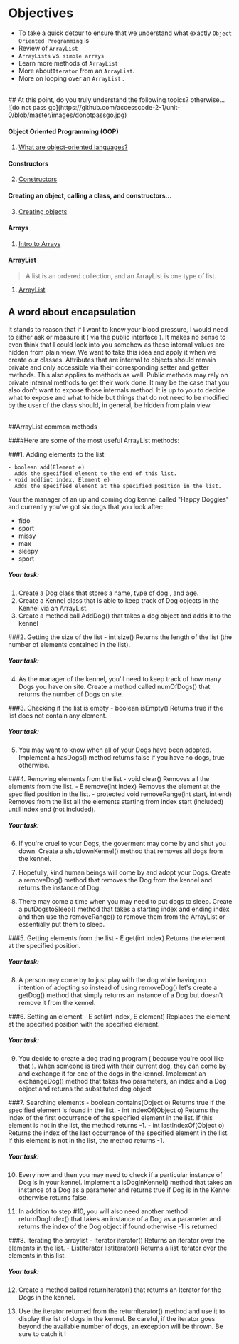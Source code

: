 # Objectives
- To take a quick detour to ensure that we  understand what exactly `Object Oriented Programming` is
- Review of `ArrayList`
- `ArrayLists` vs. `simple arrays`
- Learn more methods of `ArrayList`
- More about`Iterator` from an `ArrayList`.
- More on looping over an `ArrayList` .


<br />
## At this point, do you truly understand the following topics? otherwise...
<br />
![do not pass go](https://github.com/accesscode-2-1/unit-0/blob/master/images/donotpassgo.jpg)

#### Object Oriented Programming (OOP)

1. [What are object-oriented languages?](https://www.youtube.com/watch?v=SS-9y0H3Si8)

#### Constructors

2. [Constructors](https://www.youtube.com/watch?v=tPFuVRbUTwA&list=PLFE2CE09D83EE3E28&index=17)

#### Creating an object, calling a class, and constructors...

3. [Creating objects](https://www.youtube.com/watch?v=XznNdY3Bfvg)

#### Arrays

1. [ Intro to Arrays ](https://www.youtube.com/watch?v=L06uGnF4IpY&list=PLFE2CE09D83EE3E28&index=27)

#### ArrayList

> A list is an ordered collection, and an ArrayList is one type of list.

1. [ArrayList](http://www.lynda.com/Java-tutorials/Using-ArrayLists/184457/374321-4.html)


## A word about encapsulation
It stands to reason that if I want to know your blood pressure, I would need to either ask or measure it ( via the public interface ).
It makes no sense to even think that I could look into you somehow as these internal values are hidden from plain view.
We want to take this idea and apply it when we create our classes. Attributes that are internal to objects should remain private and only
accessible via their corresponding setter and getter methods. This also applies to methods as well. Public methods may rely on private internal methods
to get their work done. It may be the case that you also don't want to expose those internals method. It is up to you to decide what to expose and 
what to hide but things that do not need to be modified by the user of the class should, in general, be hidden from plain view.


<br />
##ArrayList common methods

####Here are some of the most useful ArrayList methods:

###1. Adding elements to the list

    - boolean add(Element e)
      Adds the specified element to the end of this list.
    - void add(int index, Element e)
      Adds the specified element at the specified position in the list.

Your the manager of an up and coming dog kennel called "Happy Doggies"  and currently you've got six dogs that you look after:
* fido
* sport
* missy
* max
* sleepy
* sport

##### Your task:
1. Create a Dog class that stores a name, type of dog , and age.  
2. Create a Kennel class that is able to keep track of Dog objects in the Kennel via an ArrayList. 
3. Create a method call AddDog() that takes a dog object and adds it to the kennel

###2. Getting the size of the list
     - int size()
       Returns the length of the list (the number of elements contained in the list).

##### Your task:
4. As the manager of the kennel, you'll need to keep track of how many Dogs you have on site.
   Create a method called numOfDogs() that returns the number of Dogs on site.

###3. Checking if the list is empty
     - boolean isEmpty()
       Returns true if the list does not contain any element.

##### Your task:
5. You may want to know when all of your Dogs have been adopted. Implement a hasDogs() method returns false if you have no dogs, true otherwise.

###4. Removing elements from the list
    - void clear()
      Removes all the elements from the list.
    - E remove(int index)
      Removes the element at the specified position in the list.
    - protected void removeRange(int start, int end)
      Removes from the list all the elements starting from index start (included) until index end (not included).

##### Your task:
6. If you're cruel to your Dogs, the goverment may come by and shut you down.
   Create a shutdownKennel() method that removes all dogs from the kennel.

7. Hopefully, kind human beings will come by and adopt your Dogs. 
   Create a removeDog() method that removes the Dog from the kennel and returns the instance of Dog. 

8. There may come a time when you may need to put dogs to sleep. Create a putDogstoSleep() method that takes a starting index and ending index and then use the removeRange()
   to remove them from the ArrayList or essentially put them to sleep.

###5. Getting elements from the list
     - E get(int index)
       Returns the element at the specified position.

##### Your task:
8. A person may come by to just play with the dog while having no intention of adopting so instead of using removeDog() let's create a getDog() method that 
   simply returns an instance of a Dog but doesn't remove it from the kennel.

###6. Setting an element
     - E set(int index, E element)
       Replaces the element at the specified position with the specified element.

##### Your task:
9. You decide to create a dog trading program ( because you're cool like that ). When someone is tired with their current dog, they can come by and exchange it for one 
   of the dogs in the kennel. Implement an exchangeDog() method that takes two parameters, an index and a Dog object and returns the substituted dog object

###7. Searching elements
     - boolean contains(Object o)
       Returns true if the specified element is found in the list.
     - int indexOf(Object o)
       Returns the index of the first occurrence of the specified element in the list. If this element is not in the list, the method returns -1.
     - int lastIndexOf(Object o)
       Returns the index of the last occurrence of the specified element in the list. If this element is not in the list, the method returns -1.

##### Your task:
10. Every now and then you may need to check if a particular instance of Dog is in your kennel. Implement a isDogInKennel() method that takes an instance of a Dog as a parameter
and returns true if Dog is in the Kennel otherwise returns false.

11. In addition to step #10, you will also need another method returnDogIndex() that takes an instance of a Dog as a parameter and returns the index of the Dog object if 
    found otherwise -1 is returned


###8. Iterating the arraylist
     - Iterator iterator()
       Returns an iterator over the elements in the list.
     - ListIterator listIterator()
       Returns a list iterator over the elements in this list.

##### Your task:
12. Create a method called returnIterator() that returns an Iterator for the Dogs in the kennel. 

13. Use the iterator returned from the returnIterator() method and use it to display the list of dogs in the kennel. Be careful, if the iterator goes beyond the available
number of dogs, an exception will be thrown. Be sure to catch it !


